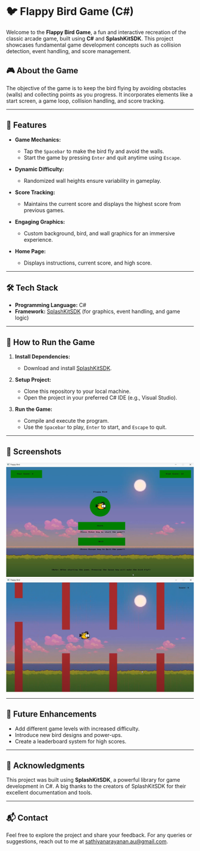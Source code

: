 # 🐦 Flappy Bird Game (C#)

Welcome to the **Flappy Bird Game**, a fun and interactive recreation of the classic arcade game, built using **C#** and **SplashKitSDK**. This project showcases fundamental game development concepts such as collision detection, event handling, and score management.

## 🎮 About the Game

The objective of the game is to keep the bird flying by avoiding obstacles (walls) and collecting points as you progress. It incorporates elements like a start screen, a game loop, collision handling, and score tracking.

---

## 🌟 Features

- **Game Mechanics:**
  - Tap the `Spacebar` to make the bird fly and avoid the walls.
  - Start the game by pressing `Enter` and quit anytime using `Escape`.
  
- **Dynamic Difficulty:**
  - Randomized wall heights ensure variability in gameplay.

- **Score Tracking:**
  - Maintains the current score and displays the highest score from previous games.

- **Engaging Graphics:**
  - Custom background, bird, and wall graphics for an immersive experience.

- **Home Page:**
  - Displays instructions, current score, and high score.

---

## 🛠️ Tech Stack

- **Programming Language:** C#
- **Framework:** [SplashKitSDK](https://splashkit.io/) (for graphics, event handling, and game logic)

---

## 🚀 How to Run the Game

1. **Install Dependencies:**
   - Download and install [SplashKitSDK](https://splashkit.io/).

2. **Setup Project:**
   - Clone this repository to your local machine.
   - Open the project in your preferred C# IDE (e.g., Visual Studio).

3. **Run the Game:**
   - Compile and execute the program.
   - Use the `Spacebar` to play, `Enter` to start, and `Escape` to quit.

---

## 📸 Screenshots
![Home Screen](images/home_screen.png)
![Gameplay](images/gameplay.png)


---

## 🚧 Future Enhancements

- Add different game levels with increased difficulty.
- Introduce new bird designs and power-ups.
- Create a leaderboard system for high scores.

---

## 🤝 Acknowledgments

This project was built using **SplashKitSDK**, a powerful library for game development in C#. A big thanks to the creators of SplashKitSDK for their excellent documentation and tools.

---

## 📬 Contact

Feel free to explore the project and share your feedback. For any queries or suggestions, reach out to me at [sathiyanarayanan.au@gmail.com](mailto:sathiyanarayanan.au@gmail.com).

